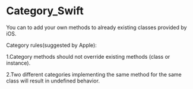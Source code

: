 # Category_Swift

You can to add your own methods to already existing classes provided by iOS.


Category rules(suggested by Apple):

1.Category methods should not override existing methods (class or instance).

2.Two different categories implementing the same method for the same class will result in undefined behavior.

